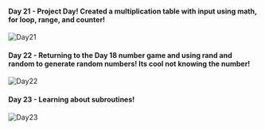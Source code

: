 #### Day 21 - Project Day! Created a multiplication table with input using math, for loop, range, and counter!
![Day21](https://github.com/user-attachments/assets/916af815-d65a-481e-a8a0-6883d51e0cef)

#### Day 22 - Returning to the Day 18 number game and using rand and random to generate random numbers! Its cool not knowing the number!
![Day22](https://github.com/user-attachments/assets/c55245b5-56e0-4349-a0f6-3cd58c6848d3)

#### Day 23 - Learning about subroutines!
![Day23](https://github.com/user-attachments/assets/7413d274-fc99-4dc3-8cb7-e8c8dcde15bf)
